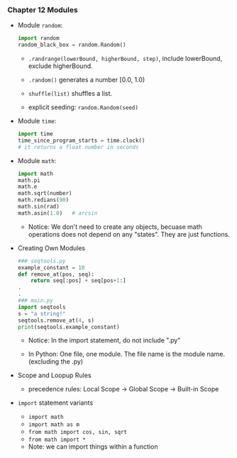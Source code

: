 ### Chapter 12 Modules

- Module `random`:
    ```python
    import random
    random_black_box = random.Random()
    ```

    - `.randrange(lowerBound, higherBound, step)`, include lowerBound, exclude higherBound.

    - `.random()` generates a number [0.0, 1.0)

    - `shuffle(list)` shuffles a list.

    - explicit seeding: `random.Random(seed)` 

- Module `time`:
    ```python
    import time
    time_since_program_starts = time.clock()
    # it returns a float number in seconds
    ```

- Module `math`:
    ```python
    import math
    math.pi
    math.e
    math.sqrt(number)
    math.redians(90)
    math.sin(rad)
    math.asin(1.0)   # arcsin
    ```
    - Notice: We don't need to create any objects, becuase math operations does not depend on any "states". They are just functions.

- Creating Own Modules
    ```python
    ### seqtools.py
    example_constant = 10
    def remove_at(pos, seq):
        return seq[:pos] + seq[pos+1:]
    .
    .
    ### main.py
    import seqtools
    s = "a string!"
    seqtools.remove_at(4, s)
    print(seqtools.example_constant)
    ```
    - Notice: In the import statement, do not include ".py"

    - In Python: One file, one module. The file name is the module name. (excluding the .py)

- Scope and Loopup Rules
    - precedence rules:
        Local Scope -> Global Scope -> Built-in Scope


- `import` statement variants
    - `import math`
    - `import math as m`
    - `from math import cos, sin, sqrt`
    - `from math import *`
    - Note: we can import things within a function






